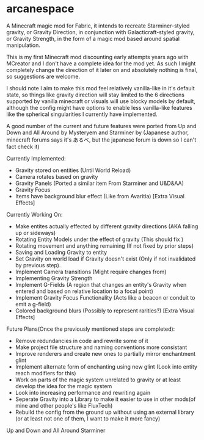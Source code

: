# arcanespace
A Minecraft magic mod for Fabric, it intends to recreate Starminer-styled gravity, or Gravity Direction, in conjunction
with Galacticraft-styled gravity, or Gravity Strength, in the form of a magic mod based around spatial manipulation.

This is my first Minecraft mod discounting early attempts years ago with MCreator and I don't have a complete idea for the mod yet.
As such I might completely change the direction of it later on and absolutely nothing is final, so suggestions are welcome.

I should note I aim to make this mod feel relatively vanilla-like in it's default state, so things like gravity direction 
will stay limited to the 6 directions supported by vanilla minecraft or visuals will use blocky models by default, although the config
might have options to enable less vanilla-like features like the spherical singularities I currently have implemented.

A good number of the current and future features were ported from Up and Down and All Around by Mysteryem and Starminer by (Japanese author, minecraft forums says it's あるべ, but the japanese forum is down so I can't fact check it)

Currently Implemented:
- Gravity stored on entities (Until World Reload)
- Camera rotates based on gravity
- Gravity Panels (Ported a similar item From Starminer and U&D&AA)
- Gravity Focus
- Items have background blur effect (Like from Avaritia) [Extra Visual Effects]

Currently Working On:
- Make entites actually effected by different gravity directions (AKA falling up or sideways)
- Rotating Entity Models under the effect of gravity (This should fix )
- Rotating movement and anything remaining (If not fixed by prior steps)
- Saving and Loading Gravity to entity
- Set Gravity on world load if Gravity doesn't exist (Only if not invalidated by previous step).
- Implement Camera transitions (Might require changes from)
- Implementing Gravity Strength
- Implement G-Fields (A region that changes an entity's Gravity when entered and based on relative location to a focal point)
- Implement Gravity Focus Functionality (Acts like a beacon or conduit to emit a g-field)
- Colored background blurs (Possibly to represent rarities?) [Extra Visual Effects]

Future Plans(Once the previously mentioned steps are completed):
- Remove redundancies in code and rewrite some of it
- Make project file structure and naming conventions more consistant
- Improve renderers and create new ones to partially mirror enchantment glint
- Implement alternate form of enchanting using new glint (Look into entity reach modifiers for this)
- Work on parts of the magic system unrelated to gravity or at least develop the idea for the magic system
- Look into increasing performance and rewriting again
- Seperate Gravity into a Library to make it easier to use in other mods(of mine and other people's like FluxTech)
- Rebuild the config from the ground up without using an external library (or at least not one of them, I want to make it more fancy)

Up and Down and All Around
Starminer
